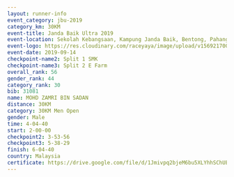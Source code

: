 ```yaml
---
layout: runner-info 
event_category: jbu-2019 
category_km: 30KM 
event-title: Janda Baik Ultra 2019  
event-location: Sekolah Kebangsaan, Kampung Janda Baik, Bentong, Pahang, Malaysia 
event-logo: https://res.cloudinary.com/raceyaya/image/upload/v1569217009/logo/janda-baik_vch1pc.jpg 
event-date: 2019-09-14 
checkpoint-name2: Split 1 SMK 
checkpoint-name3: Split 2 E Farm 
overall_rank: 56
gender_rank: 44
category_rank: 30
bib: 31081
name: MOHD ZAMRI BIN SADAN
distance: 30KM
category: 30KM Men Open
gender: Male
time: 4-04-40
start: 2-00-00
checkpoint2: 3-53-56
checkpoint3: 5-38-29
finish: 6-04-40
country: Malaysia
certificate: https://drive.google.com/file/d/1Jmivpq2bjeM6bu5XLYhhSChUEo81nh6n/view?usp=sharing
---
```

